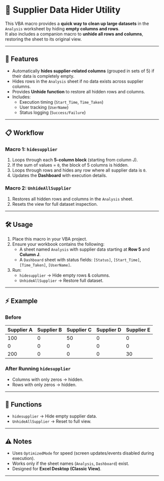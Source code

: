# 🔎 Supplier Data Hider Utility

This VBA macro provides a **quick way to clean up large datasets** in the `Analysis` worksheet by hiding **empty columns and rows**.  
It also includes a companion macro to **unhide all rows and columns**, restoring the sheet to its original view.

---

## 🚀 Features
- Automatically **hides supplier-related columns** (grouped in sets of 5) if their data is completely empty.  
- Hides rows in the `Analysis` sheet if no data exists across supplier columns.  
- Provides **Unhide function** to restore all hidden rows and columns.  
- Includes:
  - Execution timing (`Start_Time`, `Time_Taken`)  
  - User tracking (`UserName`)  
  - Status logging (`Success/Failure`)  

---

## 📋 Workflow
### Macro 1: `hidesupplier`
1. Loops through each **5-column block** (starting from column J).  
2. If the sum of values = `0`, the block of 5 columns is hidden.  
3. Loops through rows and hides any row where all supplier data is `0`.  
4. Updates the **Dashboard** with execution details.  

### Macro 2: `UnhideAllSupplier`
1. Restores all hidden rows and columns in the `Analysis` sheet.  
2. Resets the view for full dataset inspection.  

---

## 🛠️ Usage
1. Place this macro in your VBA project.  
2. Ensure your workbook contains the following:
   - A sheet named `Analysis` with supplier data starting at **Row 5** and **Column J**.  
   - A `Dashboard` sheet with status fields: `[Status]`, `[Start_Time]`, `[Time_Taken]`, `[UserName]`.  
3. Run:
   - `hidesupplier` → Hide empty rows & columns.  
   - `UnhideAllSupplier` → Restore full dataset.  

---

## ⚡ Example
### Before
| Supplier A | Supplier B | Supplier C | Supplier D | Supplier E |
|------------|------------|------------|------------|------------|
| 100        | 0          | 50         | 0          | 0          |
| 0          | 0          | 0          | 0          | 0          |
| 200        | 0          | 0          | 0          | 30         |

### After Running `hidesupplier`
- Columns with only zeros → hidden.  
- Rows with only zeros → hidden.  

---

## 📂 Functions
- `hidesupplier` → Hide empty supplier data.  
- `UnhideAllSupplier` → Reset to full view.  

---

## ⚠️ Notes
- Uses `OptimizedMode` for speed (screen updates/events disabled during execution).  
- Works only if the sheet names (`Analysis`, `Dashboard`) exist.  
- Designed for **Excel Desktop (Classic View)**.  

---

